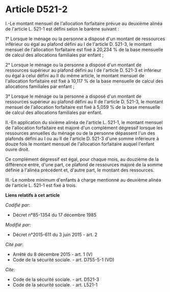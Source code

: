 # Article D521-2

I.-Le montant mensuel de l'allocation forfaitaire prévue au deuxième alinéa de l'article L. 521-1 est défini selon le barème
suivant : 

1° Lorsque le ménage ou la personne a disposé d'un montant de ressources inférieur ou égal au plafond défini au I de
l'article D. 521-3, le montant mensuel de l'allocation forfaitaire est fixé à 20,234 % de la base mensuelle de calcul des
allocations familiales par enfant ; 

2° Lorsque le ménage ou la personne a disposé d'un montant de ressources supérieur au plafond défini au I de l'article D.
521-3 et inférieur ou égal à celui défini au II du même article, le montant mensuel de l'allocation forfaitaire est fixé à
10,117 % de la base mensuelle de calcul des allocations familiales par enfant ; 

3° Lorsque le ménage ou la personne a disposé d'un montant de ressources supérieur au plafond défini au II de l'article D.
521-3, le montant mensuel de l'allocation forfaitaire est fixé à 5,059 % de la base mensuelle de calcul des allocations
familiales par enfant. 

II.-En application du sixième alinéa de l'article L. 521-1, le montant mensuel de l'allocation forfaitaire est majoré d'un
complément dégressif lorsque les ressources annuelles du ménage ou de la personne dépassent l'un des plafonds défini au I ou
au II de l'article D. 521-3 d'une somme inférieure à douze fois le montant mensuel de l'allocation forfaitaire auquel
l'enfant ouvre droit. 

Ce complément dégressif est égal, pour chaque mois, au douzième de la différence entre, d'une part, ce plafond de ressources
majoré de la somme définie à l'alinéa précédent et, d'autre part, le montant des ressources. 

III.-Le nombre minimum d'enfants à charge mentionné au deuxième alinéa de l'article L. 521-1 est fixé à trois.

**Liens relatifs à cet article**

_Codifié par_:

  - Décret n°85-1354 du 17 décembre 1985

_Modifié par_:

  - Décret n°2015-611 du 3 juin 2015 - art. 2

_Cité par_:

  - Arrêté du 8 décembre 2015 - art. 1 (V)
  - Code de la sécurité sociale. - art. D755-5-1 (VD)

_Cite_:

  - Code de la sécurité sociale. - art. D521-3
  - Code de la sécurité sociale. - art. L521-1
